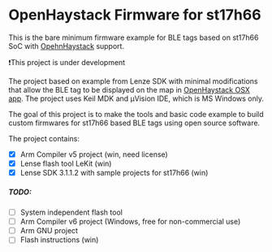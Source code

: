 # OpenHaystack Firmware for st17h66

This is the bare minimum firmware example for BLE tags based on st17h66 SoC with [OpehnHaystack](https://github.com/seemoo-lab/openhaystack) support. 

❗This project is under development

The project based on example from Lenze SDK with minimal modifications that allow the BLE tag to be displayed on the map in [OpenHaystack OSX app](https://github.com/seemoo-lab/openhaystack/tree/main/OpenHaystack). The project uses Keil MDK and µVision IDE, which is MS Windows only. 

The goal of this project is to make the tools and basic code example to build custom firmwares for st17h66 based BLE tags using open source software.

The project contains:

- [x] Arm Compiler v5 project (win, need license)
- [x] Lense flash tool LeKit (win)
- [x] Lense SDK 3.1.1.2 with sample projects for st17h66 (win)

##### TODO:

- [ ] System independent flash tool
- [ ] Arm Compiler v6 project (Windows, free for non-commercial use)
- [ ] Arm GNU project
- [ ] Flash instructions (win)
